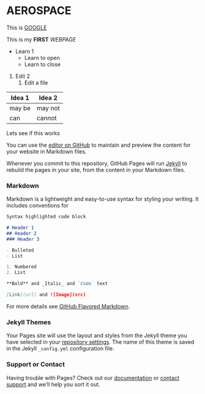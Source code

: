 # AEROSPACE


This is [GOOGLE](https://www.google.co.in/)

This is my **FIRST** *WEBPAGE*

* Learn 1
   * Learn to open 
   * Learn to close 

1. Edit 2
   1. Edit a file 
   
   
 Idea 1 | Idea 2
--------|-----------
may be | may not
can | cannot


Lets see if this works



You can use the [editor on GitHub](https://github.com/NIBRASFAROUK/NIBRASFAROUK.github.io/edit/master/index.md) to maintain and preview the content for your website in Markdown files.

Whenever you commit to this repository, GitHub Pages will run [Jekyll](https://jekyllrb.com/) to rebuild the pages in your site, from the content in your Markdown files.

### Markdown

Markdown is a lightweight and easy-to-use syntax for styling your writing. It includes conventions for

```markdown
Syntax highlighted code block

# Header 1
## Header 2
### Header 3

- Bulleted
- List

1. Numbered
2. List

**Bold** and _Italic_ and `Code` text

[Link](url) and ![Image](src)
```

For more details see [GitHub Flavored Markdown](https://guides.github.com/features/mastering-markdown/).

### Jekyll Themes

Your Pages site will use the layout and styles from the Jekyll theme you have selected in your [repository settings](https://github.com/NIBRASFAROUK/NIBRASFAROUK.github.io/settings). The name of this theme is saved in the Jekyll `_config.yml` configuration file.

### Support or Contact

Having trouble with Pages? Check out our [documentation](https://help.github.com/categories/github-pages-basics/) or [contact support](https://github.com/contact) and we’ll help you sort it out.
